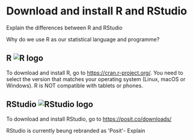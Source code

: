 # Download and install R and RStudio

Explain the differences between R and RStudio

Why do we use R as our statistical language and programme?

## R ![R logo](Rlogo.png)
To download and install R, go to https://cran.r-project.org/.
You need to select the version that matches your operating system (Linux, macOS or Windows). 
R is NOT compatible with tablets or phones.  

## RStudio ![RStudio logo](RStudio-Logo-Flat.png)
To download and install RStudio, go to https://posit.co/downloads/

RStudio is currently beung rebranded as 'Posit'- Explain
